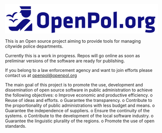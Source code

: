 ![OpenPol.org](https://github.com/openpol-org/OpenPol/blob/master/images/OpenPol.org128.png?raw=true "OpenPol.org")

This is an Open source project aiming to provide tools for managing citywide police departments.

Currently this is a work in progress. Repos will go online as soon as preliminar versions of the software are ready for publishing.

If you belong to a law enforcement agency and want to join efforts please contact us at openpol@openpol.org

The main goal of this project is to promote the use, development and dissemination of open source software in public administration to achieve the following objectives:
o Improve economic and productive efficiency.
o Reuse of ideas and efforts.
o Guarantee the transparency.
o Contribute to the proportionality of public administrations with less budget and means.
o Guarantee the independence of suppliers.
o Ensure the continuity of the systems.
o Contribute to the development of the local software industry.
o Guarantee the linguistic plurality of the regions.
o Promote the use of open standards.




